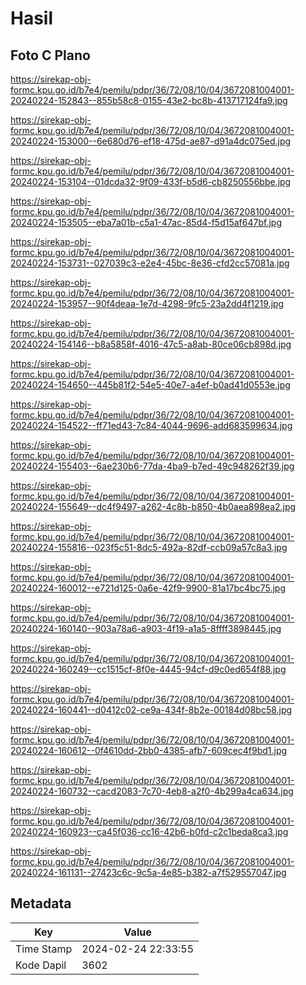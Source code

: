 # Hasil

## Foto C Plano

https://sirekap-obj-formc.kpu.go.id/b7e4/pemilu/pdpr/36/72/08/10/04/3672081004001-20240224-152843--855b58c8-0155-43e2-bc8b-413717124fa9.jpg

https://sirekap-obj-formc.kpu.go.id/b7e4/pemilu/pdpr/36/72/08/10/04/3672081004001-20240224-153000--6e680d76-ef18-475d-ae87-d91a4dc075ed.jpg

https://sirekap-obj-formc.kpu.go.id/b7e4/pemilu/pdpr/36/72/08/10/04/3672081004001-20240224-153104--01dcda32-9f09-433f-b5d6-cb8250556bbe.jpg

https://sirekap-obj-formc.kpu.go.id/b7e4/pemilu/pdpr/36/72/08/10/04/3672081004001-20240224-153505--eba7a01b-c5a1-47ac-85d4-f5d15af647bf.jpg

https://sirekap-obj-formc.kpu.go.id/b7e4/pemilu/pdpr/36/72/08/10/04/3672081004001-20240224-153731--027039c3-e2e4-45bc-8e36-cfd2cc57081a.jpg

https://sirekap-obj-formc.kpu.go.id/b7e4/pemilu/pdpr/36/72/08/10/04/3672081004001-20240224-153957--90f4deaa-1e7d-4298-9fc5-23a2dd4f1219.jpg

https://sirekap-obj-formc.kpu.go.id/b7e4/pemilu/pdpr/36/72/08/10/04/3672081004001-20240224-154146--b8a5858f-4016-47c5-a8ab-80ce06cb898d.jpg

https://sirekap-obj-formc.kpu.go.id/b7e4/pemilu/pdpr/36/72/08/10/04/3672081004001-20240224-154650--445b81f2-54e5-40e7-a4ef-b0ad41d0553e.jpg

https://sirekap-obj-formc.kpu.go.id/b7e4/pemilu/pdpr/36/72/08/10/04/3672081004001-20240224-154522--ff71ed43-7c84-4044-9696-add683599634.jpg

https://sirekap-obj-formc.kpu.go.id/b7e4/pemilu/pdpr/36/72/08/10/04/3672081004001-20240224-155403--6ae230b6-77da-4ba9-b7ed-49c948262f39.jpg

https://sirekap-obj-formc.kpu.go.id/b7e4/pemilu/pdpr/36/72/08/10/04/3672081004001-20240224-155649--dc4f9497-a262-4c8b-b850-4b0aea898ea2.jpg

https://sirekap-obj-formc.kpu.go.id/b7e4/pemilu/pdpr/36/72/08/10/04/3672081004001-20240224-155816--023f5c51-8dc5-492a-82df-ccb09a57c8a3.jpg

https://sirekap-obj-formc.kpu.go.id/b7e4/pemilu/pdpr/36/72/08/10/04/3672081004001-20240224-160012--e721d125-0a6e-42f9-9900-81a17bc4bc75.jpg

https://sirekap-obj-formc.kpu.go.id/b7e4/pemilu/pdpr/36/72/08/10/04/3672081004001-20240224-160140--903a78a6-a903-4f19-a1a5-8ffff3898445.jpg

https://sirekap-obj-formc.kpu.go.id/b7e4/pemilu/pdpr/36/72/08/10/04/3672081004001-20240224-160249--cc1515cf-8f0e-4445-94cf-d9c0ed654f88.jpg

https://sirekap-obj-formc.kpu.go.id/b7e4/pemilu/pdpr/36/72/08/10/04/3672081004001-20240224-160441--d0412c02-ce9a-434f-8b2e-00184d08bc58.jpg

https://sirekap-obj-formc.kpu.go.id/b7e4/pemilu/pdpr/36/72/08/10/04/3672081004001-20240224-160612--0f4610dd-2bb0-4385-afb7-609cec4f9bd1.jpg

https://sirekap-obj-formc.kpu.go.id/b7e4/pemilu/pdpr/36/72/08/10/04/3672081004001-20240224-160732--cacd2083-7c70-4eb8-a2f0-4b299a4ca634.jpg

https://sirekap-obj-formc.kpu.go.id/b7e4/pemilu/pdpr/36/72/08/10/04/3672081004001-20240224-160923--ca45f036-cc16-42b6-b0fd-c2c1beda8ca3.jpg

https://sirekap-obj-formc.kpu.go.id/b7e4/pemilu/pdpr/36/72/08/10/04/3672081004001-20240224-161131--27423c6c-9c5a-4e85-b382-a7f529557047.jpg


## Metadata

| Key        | Value               |
| ---------- | ------------------- |
| Time Stamp | 2024-02-24 22:33:55 |
| Kode Dapil | 3602                |



